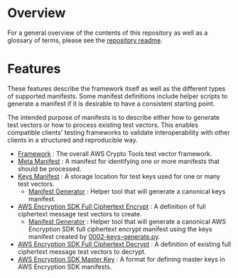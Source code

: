 # Overview

For a general overview of the contents of this repository as well as a glossary of terms,
please see the [repository readme](../README.md).

# Features

These features describe the framework itself as well as the different types of supported manifests.
Some manifest definitions include helper scripts to generate a manifest if it is desirable to 
have a consistent starting point.

The intended purpose of manifests is to describe either how to generate test vectors or how to 
process existing test vectors. This enables compatible clients' testing frameworks to validate 
interoperability with other clients in a structured and reproducible way.

* [Framework](./0000-framework.md) : The overall AWS Crypto Tools test vector framework.
* [Meta Manifest](0001-meta.md) : A manifest for identifying one or more manifests
    that should be processed.
* [Keys Manifest](./0002-keys.md) : A storage location for test keys used for one or many
    test vectors.
    * [Manifest Generator](./0002-keys-generate.py) : Helper tool that will generate 
        a canonical keys manifest.
* [AWS Encryption SDK Full Ciphertext Encrypt](0003-awses-message-encryption.md) : A definition 
    of full ciphertext message test vectors to create.
    * [Manifest Generator](0003-awses-message-encryption-generate.py) : Helper tool that will 
      generate a canonical AWS Encryption SDK full ciphertext encrypt manifest using
      the keys manifest created by [0002-keys-generate.py](./0002-keys-generate.py).
* [AWS Encryption SDK Full Ciphertext Decrypt](0004-awses-message-decryption.md) : A definition 
    of existing full ciphertext message test vectors to decrypt.
* [AWS Encryption SDK Master Key](./0005-awses-master-key.md) : A format for defining master
    keys in AWS Encryption SDK manifests.
